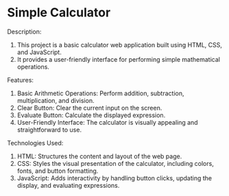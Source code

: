 # Simple Calculator

Description:
1. This project is a basic calculator web application built using HTML, CSS, and JavaScript. 
2. It provides a user-friendly interface for performing simple mathematical operations.

Features:
1. Basic Arithmetic Operations: Perform addition, subtraction, multiplication, and division.
2. Clear Button: Clear the current input on the screen.
3. Evaluate Button: Calculate the displayed expression.
4. User-Friendly Interface: The calculator is visually appealing and straightforward to use.


Technologies Used:
1. HTML: Structures the content and layout of the web page.
2. CSS: Styles the visual presentation of the calculator, including colors, fonts, and button formatting.
3. JavaScript: Adds interactivity by handling button clicks, updating the display, and evaluating expressions.

